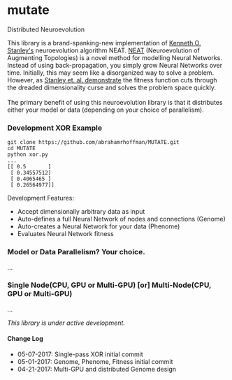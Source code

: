 # mutate
Distributed Neuroevolution

This library is a brand-spanking-new implementation of <a href = "http://www.cs.ucf.edu/~kstanley/">Kenneth O. Stanley's</a> neuroevolution algorithm NEAT. <a href = "http://nn.cs.utexas.edu/downloads/papers/stanley.ec02.pdf">NEAT</a> (Neuroevolution of Augmenting Topologies) is a novel method for modelling Neural Networks. Instead of using back-propagation, you simply grow Neural Networks over time. Initially, this may seem like a disorganized way to solve a problem. However, as <a href="https://www.cs.ucf.edu/~kstanley/neat.html">Stanley et. al. demonstrate</a> the fitness function cuts through the dreaded dimensionality curse and solves the problem space quickly.<br>
<br>
The primary benefit of using this neuroevolution library is that it distributes either your model or data (depending on your choice of parallelism).<br>

<h3>Development XOR Example</h3>

```
git clone https://github.com/abrahamrhoffman/MUTATE.git
cd MUTATE
python xor.py
...
[[ 0.5       ]
 [ 0.34557512]
 [ 0.4065465 ]
 [ 0.26564977]]
```

Development Features:
- Accept dimensionally arbitrary data as input
- Auto-defines a full Neural Network of nodes and connections (Genome)
- Auto-creates a Neural Network for your data (Phenome)
- Evaluates Neural Network fitness

<h3>Model or Data Parallelism? Your choice.</h3>
...

<h3>Single Node(CPU, GPU or Multi-GPU) [or] Multi-Node(CPU, GPU or Multi-GPU)</h3>
...

<i>This library is under active development.</i>

<h4>Change Log</h4>

- 05-07-2017: Single-pass XOR initial commit 
- 05-01-2017: Genome, Phenome, Fitness initial commit
- 04-21-2017: Multi-GPU and distributed Genome design
